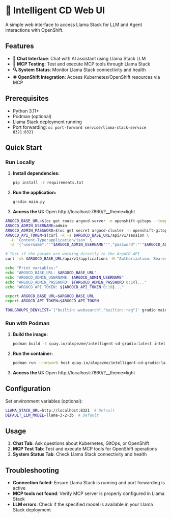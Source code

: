 # 🚀 Intelligent CD Web UI

A simple web interface to access Llama Stack for LLM and Agent interactions with OpenShift.

## Features

- **💬 Chat Interface**: Chat with AI assistant using Llama Stack LLM
- **🧪 MCP Testing**: Test and execute MCP tools through Llama Stack
- **🔍 System Status**: Monitor Llama Stack connectivity and health
- **☸️ OpenShift Integration**: Access Kubernetes/OpenShift resources via MCP

## Prerequisites

- Python 3.11+
- Podman (optional)
- Llama Stack deployment running
- Port forwarding: `oc port-forward service/llama-stack-service 8321:8321`

## Quick Start

### Run Locally

1. **Install dependencies:**
   ```bash
   pip install -r requirements.txt
   ```

2. **Run the application:**
   ```bash
   gradio main.py
   ```

3. **Access the UI:**
   Open http://localhost:7860/?__theme=light



```bash
ARGOCD_BASE_URL=$(oc get route argocd-server -n openshift-gitops --template='https://{{ .spec.host }}')
ARGOCD_ADMIN_USERNAME=admin
ARGOCD_ADMIN_PASSWORD=$(oc get secret argocd-cluster -n openshift-gitops --template='{{index .data "admin.password"}}' | base64 -d)
ARGOCD_API_TOKEN=$(curl -k -s $ARGOCD_BASE_URL/api/v1/session \
  -H 'Content-Type:application/json' \
  -d '{"username":"'"$ARGOCD_ADMIN_USERNAME"'","password":"'"$ARGOCD_ADMIN_PASSWORD"'"}' | sed -n 's/.*"token":"\([^"]*\)".*/\1/p')

# Test if the params are working directly to the ArgoCD API
curl -sk $ARGOCD_BASE_URL/api/v1/applications -H "Authorization: Bearer $ARGOCD_API_TOKEN" | jq '.items[].metadata.name' 

echo "Print variables:"
echo "ARGOCD_BASE_URL: $ARGOCD_BASE_URL"
echo "ARGOCD_ADMIN_USERNAME: $ARGOCD_ADMIN_USERNAME"
echo "ARGOCD_ADMIN_PASSWORD: ${ARGOCD_ADMIN_PASSWORD:0:10}..."
echo "ARGOCD_API_TOKEN: ${ARGOCD_API_TOKEN:0:10}..."

export ARGOCD_BASE_URL=$ARGOCD_BASE_URL
export ARGOCD_API_TOKEN=$ARGOCD_API_TOKEN

TOOLGROUPS_DENYLIST='["builtin::websearch","builtin::rag"]' gradio main.py
```

### Run with Podman

1. **Build the image:**
   ```bash
   podman build -t quay.io/alopezme/intelligent-cd-gradio:latest intelligent-cd-app
   ```

2. **Run the container:**
   ```bash
   podman run --network host quay.io/alopezme/intelligent-cd-gradio:latest
   ```

3. **Access the UI:**
   Open http://localhost:7860/?__theme=light

## Configuration

Set environment variables (optional):
```bash
LLAMA_STACK_URL=http://localhost:8321  # Default
DEFAULT_LLM_MODEL=llama-3-2-3b  # Default
```

## Usage

1. **Chat Tab**: Ask questions about Kubernetes, GitOps, or OpenShift
2. **MCP Test Tab**: Test and execute MCP tools for OpenShift operations
3. **System Status Tab**: Check Llama Stack connectivity and health

## Troubleshooting

- **Connection failed**: Ensure Llama Stack is running and port forwarding is active
- **MCP tools not found**: Verify MCP server is properly configured in Llama Stack
- **LLM errors**: Check if the specified model is available in your Llama Stack deployment
